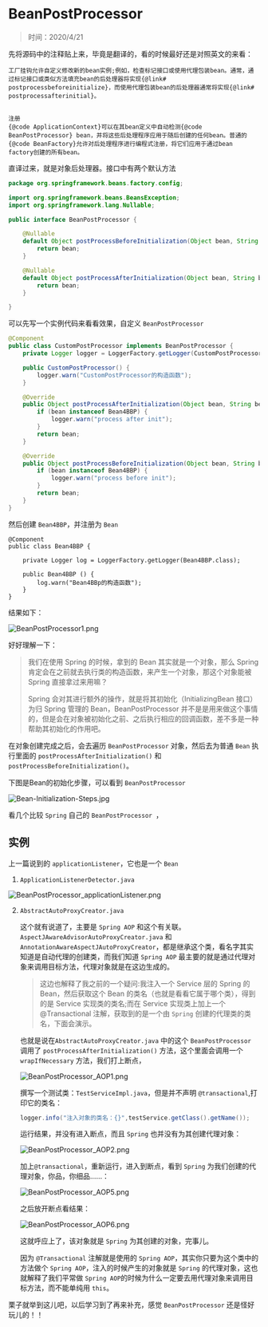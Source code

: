 # BeanPostProcessor

> 时间：2020/4/21

先将源码中的注释贴上来，毕竟是翻译的，看的时候最好还是对照英文的来看：

```
工厂挂钩允许自定义修改新的bean实例;例如，检查标记接口或使用代理包装bean。通常，通过标记接口或类似方法填充bean的后处理器将实现{@link# postprocessbeforeinitialize}，而使用代理包装bean的后处理器通常将实现{@link# postprocessafterinitial}。


注册
{@code ApplicationContext}可以在其bean定义中自动检测{@code BeanPostProcessor} bean，并将这些后处理程序应用于随后创建的任何bean。普通的{@code BeanFactory}允许对后处理程序进行编程式注册，将它们应用于通过bean factory创建的所有bean。
```

直译过来，就是对象后处理器。接口中有两个默认方法

```java
package org.springframework.beans.factory.config;

import org.springframework.beans.BeansException;
import org.springframework.lang.Nullable;

public interface BeanPostProcessor {

	@Nullable
	default Object postProcessBeforeInitialization(Object bean, String beanName) throws BeansException {
		return bean;
	}

	@Nullable
	default Object postProcessAfterInitialization(Object bean, String beanName) throws BeansException {
		return bean;
	}

}

```

可以先写一个实例代码来看看效果，自定义 `BeanPostProcessor`

```java
@Component
public class CustomPostProcessor implements BeanPostProcessor {
    private Logger logger = LoggerFactory.getLogger(CustomPostProcessor.class);

    public CustomPostProcessor() {
        logger.warn("CustomPostProcessor的构造函数");
    }

    @Override
    public Object postProcessAfterInitialization(Object bean, String beanName) throws BeansException {
        if (bean instanceof Bean4BBP) {
            logger.warn("process after init");
        }
        return bean;
    }

    @Override
    public Object postProcessBeforeInitialization(Object bean, String beanName) throws BeansException {
        if (bean instanceof Bean4BBP) {
            logger.warn("process before init");
        }
        return bean;
    }
}
```

然后创建 `Bean4BBP`，并注册为 `Bean`

```
@Component
public class Bean4BBP {

    private Logger log = LoggerFactory.getLogger(Bean4BBP.class);

    public Bean4BBP () {
        log.warn("Bean4BBp的构造函数");
    }
}
```

结果如下：

![BeanPostProcessor1.png](http://www.qxnekoo.cn:8888/images/2020/04/20/BeanPostProcessor1.png)

好好理解一下：

> 我们在使用 Spring 的时候，拿到的 Bean 其实就是一个对象，那么 Spring 肯定会在之前就去执行类的构造函数，来产生一个对象，那这个对象能被 Spring 直接拿过来用嘛？
>
> Spring 会对其进行额外的操作，就是将其初始化（InitializingBean 接口）为归 Spring 管理的 Bean，BeanPostProcessor 并不是是用来做这个事情的，但是会在对象被初始化之前、之后执行相应的回调函数，差不多是一种帮助其初始化的作用吧。

在对象创建完成之后，会去遍历 `BeanPostProcessor` 对象，然后去为普通 `Bean` 执行里面的 `postProcessAfterInitialization()` 和 `postProcessBeforeInitialization()`。

下图是Bean的初始化步骤，可以看到 `BeanPostProcessor `

![Bean-Initialization-Steps.jpg](http://www.qxnekoo.cn:8888/images/2020/04/20/Bean-Initialization-Steps.jpg)

看几个比较 `Spring` 自己的 `BeanPostProcessor `，

## 实例

上一篇说到的 `applicationListener`，它也是一个 `Bean`

1. `ApplicationListenerDetector.java`

![BeanPostProcessor_applicationListener.png](http://www.qxnekoo.cn:8888/images/2020/04/20/BeanPostProcessor_applicationListener.png)

2. `AbstractAutoProxyCreator.java`

   这个就有说道了，主要是 `Spring AOP` 和这个有关联。`AspectJAwareAdvisorAutoProxyCreator.java` 和 `AnnotationAwareAspectJAutoProxyCreator`，都是继承这个类，看名字其实知道是自动代理的创建类，而我们知道 `Spring AOP` 最主要的就是通过代理对象来调用目标方法，代理对象就是在这边生成的。

   > 这边也解释了我之前的一个疑问:我注入一个 Service 层的 Spring 的 Bean，然后获取这个 Bean 的类名（也就是看看它属于哪个类），得到的是 Service 实现类的类名;而在 Service 实现类上加上一个 @Transactional 注解，获取到的是一个由 `Spring` 创建的代理类的类名，下面会演示。

   也就是说在`AbstractAutoProxyCreator.java` 中的这个 `BeanPostProcessor` 调用了 `postProcessAfterInitialization()` 方法，这个里面会调用一个 `wrapIfNecessary` 方法，我们打上断点，

   ![BeanPostProcessor_AOP1.png](http://www.qxnekoo.cn:8888/images/2020/04/20/BeanPostProcessor_AOP1.png)

   撰写一个测试类：`TestServiceImpl.java`，但是并不声明 `@transactional`,打印它的类名：

   ```java
   logger.info("注入对象的类名：{}",testService.getClass().getName());
   ```

     运行结果，并没有进入断点，而且 `Spring` 也并没有为其创建代理对象：

   ![BeanPostProcessor_AOP2.png](http://www.qxnekoo.cn:8888/images/2020/04/20/BeanPostProcessor_AOP2.png)

   加上`@transactional`，重新运行，进入到断点，看到 `Spring` 为我们创建的代理对象，你品，你细品……：

   ![BeanPostProcessor_AOP5.png](http://www.qxnekoo.cn:8888/images/2020/04/20/BeanPostProcessor_AOP5.png)

   之后放开断点看结果：

   ![BeanPostProcessor_AOP6.png](http://www.qxnekoo.cn:8888/images/2020/04/20/BeanPostProcessor_AOP6.png)

   这就呼应上了，该对象就是 `Spring` 为其创建的对象，完事儿。    

   因为 `@Transactional` 注解就是使用的 `Spring AOP`，其实你只要为这个类中的方法做个 `Spring AOP`，注入的时候产生的对象就是 `Spring` 的代理对象，这也就解释了我们平常做 `Spring AOP`的时候为什么一定要去用代理对象来调用目标方法，而不能单纯用 `this`。



栗子就举到这儿吧，以后学习到了再来补充，感觉 `BeanPostProcessor` 还是怪好玩儿的！！